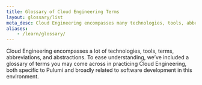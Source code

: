 ```yaml
---
title: Glossary of Cloud Engineering Terms
layout: glossary/list
meta_desc: Cloud Engineering encompasses many technologies, tools, abbreviations, and abstractions. Here is a list of definitions for common cloud computing terms.
aliases:
    - /learn/glossary/
---
```


Cloud Engineering encompasses a lot of technologies, tools, terms, abbreviations, and abstractions. To ease understanding, we’ve included a glossary of terms you may come across in practicing Cloud Engineering, both specific to Pulumi and broadly related to software development in this environment.
